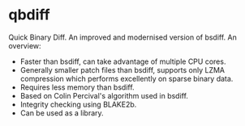 # qbdiff

Quick Binary Diff. An improved and modernised version of bsdiff. An overview:

- Faster than bsdiff, can take advantage of multiple CPU cores.
- Generally smaller patch files than bsdiff, supports only LZMA compression which performs excellently on sparse binary data.
- Requires less memory than bsdiff.
- Based on Colin Percival's algorithm used in bsdiff.
- Integrity checking using BLAKE2b.
- Can be used as a library.
